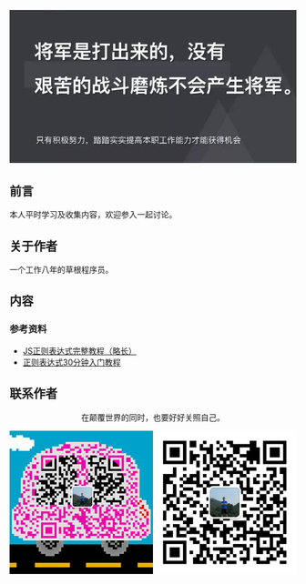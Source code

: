 ![image](../img/timg.jpg)
<br>

## 前言

本人平时学习及收集内容，欢迎参入一起讨论。

## 关于作者

一个工作八年的草根程序员。

## 内容


### 参考资料

- [JS正则表达式完整教程（略长）](https://juejin.im/post/5965943ff265da6c30653879)
- [正则表达式30分钟入门教程](https://deerchao.net/tutorials/regex/regex.htm)

## 联系作者

<div align="center">
    <p>
        在颠覆世界的同时，也要好好关照自己。
    </p>
    <img src="../img/contact.png" />
</div>